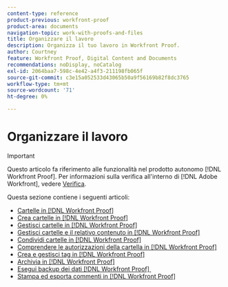 ```yaml
---
content-type: reference
product-previous: workfront-proof
product-area: documents
navigation-topic: work-with-proofs-and-files
title: Organizzare il lavoro
description: Organizza il tuo lavoro in Workfront Proof.
author: Courtney
feature: Workfront Proof, Digital Content and Documents
recommendations: noDisplay, noCatalog
exl-id: 2064baa7-598c-4e42-a4f3-211198fb065f
source-git-commit: c3e15a052533d43065b50a9f56169b82f8dc3765
workflow-type: tm+mt
source-wordcount: '71'
ht-degree: 0%

---
```


# Organizzare il lavoro

>[!IMPORTANT]
>
>Questo articolo fa riferimento alle funzionalità nel prodotto autonomo [!DNL Workfront Proof]. Per informazioni sulla verifica all&#39;interno di [!DNL Adobe Workfront], vedere [Verifica](../../../review-and-approve-work/proofing/proofing.md).

Questa sezione contiene i seguenti articoli:

* [Cartelle in [!DNL Workfront Proof]](../../../workfront-proof/wp-work-proofsfiles/organize-your-work/folders.md)
* [Crea cartelle in [!DNL Workfront Proof]](../../../workfront-proof/wp-work-proofsfiles/organize-your-work/create-folders.md)
* [Gestisci cartelle in [!DNL Workfront Proof]](../../../workfront-proof/wp-work-proofsfiles/organize-your-work/manage-folders.md)
* [Gestisci cartelle e il relativo contenuto in [!DNL Workfront Proof]](../../../workfront-proof/wp-work-proofsfiles/organize-your-work/manage-folders-and-contents.md)
* [Condividi cartelle in [!DNL Workfront Proof]](../../../workfront-proof/wp-work-proofsfiles/organize-your-work/share-folders.md)
* [Comprendere le autorizzazioni della cartella in [!DNL Workfront Proof]](../../../workfront-proof/wp-work-proofsfiles/organize-your-work/folder-permissions.md)
* [Crea e gestisci tag in [!DNL Workfront Proof]](../../../workfront-proof/wp-work-proofsfiles/organize-your-work/create-and-manage-tags.md)
* [Archivia in [!DNL Workfront Proof]](../../../workfront-proof/wp-work-proofsfiles/organize-your-work/archive.md)
* [Esegui backup dei dati  [!DNL Workfront Proof] &#x200B;](../../../workfront-proof/wp-work-proofsfiles/organize-your-work/back-up-data.md)
* [Stampa ed esporta commenti in [!DNL Workfront Proof]](../../../workfront-proof/wp-work-proofsfiles/organize-your-work/print-and-export-comments.md)
